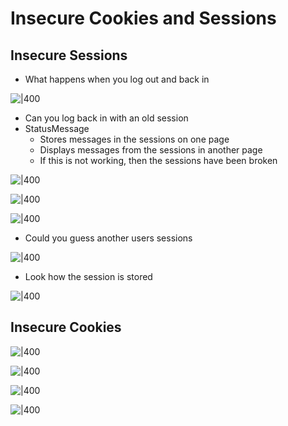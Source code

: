 # Insecure Cookies and Sessions

## Insecure Sessions

- What happens when you log out and back in

![|400](https://remnote-user-data.s3.amazonaws.com/n1nj4-dZWkFwlF3KndrAppg0iafac0XV83IS32AyYK5aT5TsvP8SuwNQo8pjNQta-NuTTK8YfK6CzJCfYhTJMgT4p6JknFJMzi8fTMIXH8fGL93WVrSBNTHOwrVRpc8u.png)
- Can you log back in with an old session
- StatusMessage
  - Stores messages in the sessions on one page
  - Displays messages from the sessions in another page
  - If this is not working, then the sessions have been broken

![|400](https://remnote-user-data.s3.amazonaws.com/xI_NjdPoGZue22VCpUjGAAd3TbBEzGlmElQT71gYuaiO_f9IJW48B7nf1adIKT_JX4QvMkPX_mNCJLD13LGbAPaL20AZytHW-Rij2h_88xH1VZYeFALqn3QWDgMXkKfi.png)

![|400](https://remnote-user-data.s3.amazonaws.com/6J7UEfojAcCVznBE6hqdGNNQ2a2hXjuKi53y2rhKxVX0SxfI1vpxBzQ4l2si9qc_RJzFA_86hZmff5k0hvnJ3Xh-eTOV5RF3JduUh640StDrNfEIDPoDAudGghrENu0-.png)

![|400](https://remnote-user-data.s3.amazonaws.com/vWslpv1Ze6cZrce32ASH1dlVs13Bj0g_YUAvvoZgNPg7wPwJojf5eld84m16UdQ4XFN4aCe0mnh9xmnQwIxdi-UM4Re_gPuSZ9lLxoN7d1zs_bTE1z7bzKnJF5L0W57E.png)

- Could you guess another users sessions

![|400](https://remnote-user-data.s3.amazonaws.com/E_O8T-KCE7e-8_oe_TaMeHISW_Ry7WeNjsnkIq0aY5WcxODT9mJxI8rk6ViMZ_RJL02EeouxZfIJSeTXr3Ne7UlouDpKiQ2pfh135Aqf6uqZZ3Ck-lZzH7eByvpTez26.png)

- Look how the session is stored

![|400](https://remnote-user-data.s3.amazonaws.com/m9xdlFqkHJSFx4jHW-LswcvSeVEZ2OWd2Qdtu_7MAjMGFXrfUGaF4WI5BaLFJRmsIVoY-0Ty1-Pr31ftvYjmuo9c8KvsG2KbdUFpZsWpF3-stguksQvQF0M1o4MxlfDD.png)

## Insecure Cookies

![|400](https://remnote-user-data.s3.amazonaws.com/FJXqFgTRdvucYqXZcHrfOT9y0j46NpbBqo-ax29JIeOYEvwdR1HOmyYWn4eSiwArsoWoZ0bj5RXRQZ5yZ_3iVpCVBW0gNZvUdiQaj1ZTV-ND4U6-7qeRs4I3KhtwRQoG.png)

![|400](https://remnote-user-data.s3.amazonaws.com/zPKC_DtWSnqBL9Pef5K2pCF-M7FEN43WPJ5LsU3suG1DK7dQfZZuO1TFg2i2KNr2dRMcq-kUvaLuP3bKynzCXTBJGwmqDkmloTgW637yikQVeUA1s5elSwoOgvqFmE8l.png)

![|400](https://remnote-user-data.s3.amazonaws.com/S1jzFjKXc9hXStBZJw0-ZM8i1EEDT0WabYPwn3phRZjzhQRAkpfXkTJeXGSPnB_cg_NGQ_C67Uehf9RCVQkMXNkBjAZyiBGdr1VaIdTpde1QOx74oab-AYCSN41OyTKa.png)

![|400](https://remnote-user-data.s3.amazonaws.com/wDuzYkjzl5Y9wj1RSKdBlqFGBBfRKPRcwzQLrZOSNT-0gD0Msprc4QzFbH04mqi-YfQP2fWRUZs4sEEz273OaSFxtJQlJT8rSVDfreUuz_fR1VK5WbnZ6DyEDD4DSKYI.png)
